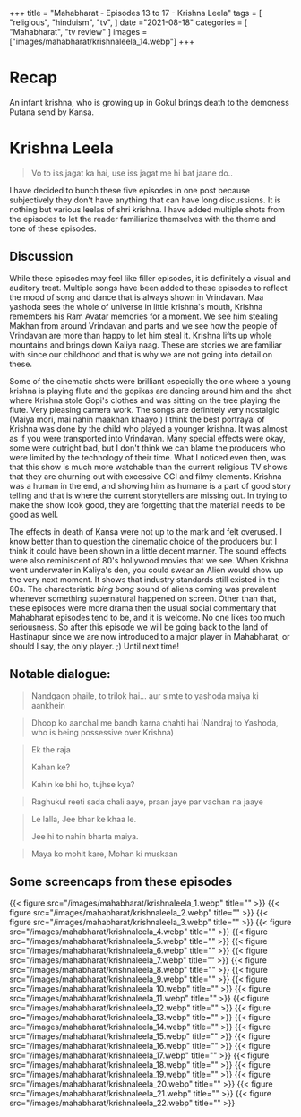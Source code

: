 +++ 
title = "Mahabharat - Episodes 13 to 17 - Krishna Leela"
tags = [ "religious", "hinduism", "tv", ] 
date ="2021-08-18" 
categories = [ "Mahabharat", "tv review" ]
images = ["images/mahabharat/krishnaleela_14.webp"]
+++ 

# Recap 
An infant krishna, who is growing up in Gokul brings death to the demoness Putana send by Kansa.

# Krishna Leela
> Vo to iss jagat ka hai, use iss jagat me hi bat jaane do..

I have decided to bunch these five episodes in one post because subjectively they don't have anything that can have long discussions. It is nothing but various leelas of shri krishna. I have added multiple shots from the episodes to let the reader familiarize themselves with the theme and tone of these episodes.

## Discussion

While these episodes may feel like filler episodes, it is definitely a visual
and auditory treat. Multiple songs have been added to these episodes to reflect
the mood of song and dance that is always shown in Vrindavan. Maa yashoda sees
the whole of universe in little krishna's mouth,
Krishna remembers his Ram Avatar memories for a moment. We see him stealing
Makhan from around Vrindavan and parts
and we see how the people of Vrindavan are more than happy to let him steal it.
Krishna lifts up whole mountains and brings down Kaliya naag. These are stories
we are familiar with
since our childhood and that is why we are not going into detail on these. 

Some of the cinematic shots were brilliant especially the one where a young
krishna is playing flute and the gopikas are dancing around him and the shot
where Krishna stole Gopi's clothes and was sitting on the tree playing the
flute. Very pleasing camera work. The songs are
definitely very nostalgic (Maiya mori, mai nahin maakhan khaayo.) I think the
best portrayal of Krishna was done by the child who played a younger krishna.
It was almost as if you were transported into Vrindavan. Many special effects
were okay, some were outright bad, but I don't think we can blame the producers
who were limited by the technology of their time. What I noticed even then, was
that this show is much more watchable than the current religious TV shows that
they are churning out with excessive CGI and filmy elements. Krishna was a
human in the end, and showing him as humane is a part of good story telling and
that is where the current storytellers are missing out. In trying to make the
show look good, they are forgetting that the material needs to be good as well.

The effects in death of Kansa were not up to the mark and felt overused. I know
better than to question the cinematic choice of the producers but I think it
could have been shown in a little decent manner. The sound effects were also
reminiscent of 80's hollywood movies that we see. When Krishna went underwater
in Kaliya's den, you could swear an Alien would show up the very next moment. It
shows that industry standards still existed in the 80s. The characteristic
*bing bong* sound of aliens coming was prevalent whenever something
supernatural happened on screen. Other than that, these episodes were more
drama then the usual social commentary that Mahabharat episodes tend to be, and
it is welcome. No one likes too much seriousness. So after this episode we will
be going back to the land of Hastinapur since we are now introduced to a major
player in Mahabharat, or should I say, the only player. ;) Until next time!

## Notable dialogue:

>Nandgaon phaile, to trilok hai... aur simte to yashoda maiya ki aankhein

>Dhoop ko aanchal me bandh karna chahti hai (Nandraj to Yashoda, who is being possessive over Krishna)

>Ek the raja
>
>Kahan ke?
>
>Kahin ke bhi ho, tujhse kya?

>Raghukul reeti sada chali aaye, praan jaye par vachan na jaaye

>Le lalla, Jee bhar ke khaa le.
>
>Jee hi to nahin bharta maiya.

>Maya ko mohit kare, Mohan ki muskaan

## Some screencaps from these episodes

{{< figure src="/images/mahabharat/krishnaleela_1.webp" title="" >}}
{{< figure src="/images/mahabharat/krishnaleela_2.webp" title="" >}}
{{< figure src="/images/mahabharat/krishnaleela_3.webp" title="" >}}
{{< figure src="/images/mahabharat/krishnaleela_4.webp" title="" >}}
{{< figure src="/images/mahabharat/krishnaleela_5.webp" title="" >}}
{{< figure src="/images/mahabharat/krishnaleela_6.webp" title="" >}}
{{< figure src="/images/mahabharat/krishnaleela_7.webp" title="" >}}
{{< figure src="/images/mahabharat/krishnaleela_8.webp" title="" >}}
{{< figure src="/images/mahabharat/krishnaleela_9.webp" title="" >}}
{{< figure src="/images/mahabharat/krishnaleela_10.webp" title="" >}}
{{< figure src="/images/mahabharat/krishnaleela_11.webp" title="" >}}
{{< figure src="/images/mahabharat/krishnaleela_12.webp" title="" >}}
{{< figure src="/images/mahabharat/krishnaleela_13.webp" title="" >}}
{{< figure src="/images/mahabharat/krishnaleela_14.webp" title="" >}}
{{< figure src="/images/mahabharat/krishnaleela_15.webp" title="" >}}
{{< figure src="/images/mahabharat/krishnaleela_16.webp" title="" >}}
{{< figure src="/images/mahabharat/krishnaleela_17.webp" title="" >}}
{{< figure src="/images/mahabharat/krishnaleela_18.webp" title="" >}}
{{< figure src="/images/mahabharat/krishnaleela_19.webp" title="" >}}
{{< figure src="/images/mahabharat/krishnaleela_20.webp" title="" >}}
{{< figure src="/images/mahabharat/krishnaleela_21.webp" title="" >}}
{{< figure src="/images/mahabharat/krishnaleela_22.webp" title="" >}}

